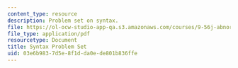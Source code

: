 ```yaml
---
content_type: resource
description: Problem set on syntax.
file: https://ol-ocw-studio-app-qa.s3.amazonaws.com/courses/9-56j-abnormal-language-fall-2004/03e6b9837d5e8f1dda0ede801b836ffe_synt_problem_set.pdf
file_type: application/pdf
resourcetype: Document
title: Syntax Problem Set
uid: 03e6b983-7d5e-8f1d-da0e-de801b836ffe
---
```

